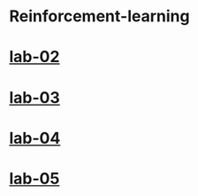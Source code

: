 # Reinforcement-learning
# [lab-02](https://colab.research.google.com/drive/1ojkzYJHQC_cOrLC4UEB8eH2I5k4ExKJz)
# [lab-03](https://colab.research.google.com/drive/1a0fEQqY8IBeQSLPDYUuUJ4v0ZfI6M0Or#scrollTo=h7cuusCS01Ji)
# [lab-04](https://colab.research.google.com/drive/1tKl_aDfCP70gYhCUsIcGTTWGTZy7fL7q#scrollTo=NZI5i1bE6bwP)
# [lab-05](https://colab.research.google.com/drive/1ZKD4xQEW7F6Nb02STOkwlasB5XYMBU0o#scrollTo=6Q1owSFH4rB7)
